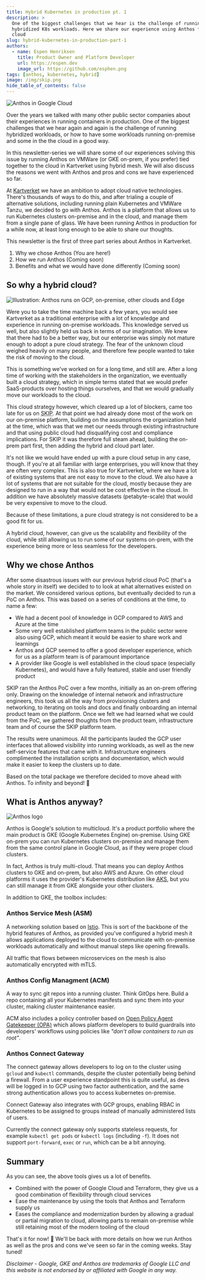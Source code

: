 ```yaml
---
title: Hybrid Kubernetes in production pt. 1
description: >
  One of the biggest challenges that we hear is the challenge of running
  hybridized K8s workloads. Here we share our experience using Anthos for hybrid
  cloud
slug: hybrid-kubernetes-in-production-part-1
authors:
  - name: Espen Henriksen
    title: Product Owner and Platform Developer
    url: https://espen.dev
    image_url: https://github.com/esphen.png
tags: [anthos, kubernetes, hybrid]
image: /img/skip.png
hide_table_of_contents: false
---
```


![Anthos in Google Cloud](img/anthos-1.png)

Over the years we talked with many other public sector companies about their
experiences in running containers in production. One of the biggest challenges
that we hear again and again is the challenge of running hybridized workloads,
or how to have some workloads running on-premise and some in the the cloud in a
good way. 

In this newsletter-series we will share some of our experiences solving this
issue by running Anthos on VMWare (or GKE on-prem, if you prefer) tied together
to the cloud in Kartverket using hybrid mesh. We will also discuss the reasons
we went with Anthos and pros and cons we have experienced so far.

<!--truncate-->

At [Kartverket](https://www.kartverket.no/en) we have an ambition to adopt cloud
native technologies. There's thousands of ways to do this, and after trialing a
couple of alternative solutions, including running plain Kubernetes and VMWare
Tanzu, we decided to go with Anthos. Anthos is a platform that allows us to run
Kubernetes clusters on-premise and in the cloud, and manage them from a single
pane of glass. We have been running Anthos in production for a while now, at
least long enough to be able to share our thoughts.

This newsletter is the first of three part series about Anthos in
Kartverket.

1. Why we chose Anthos (You are here!)
2. How we run Anthos (Coming soon)
3. Benefits and what we would have done differently (Coming soon)

## So why a hybrid cloud?

![Illustration: Anthos runs on GCP, on-premise, other clouds and Edge](img/anthos-3.png)

Were you to take the time machine back a few years, you would see Kartverket as a
traditional enterprise with a lot of knowledge and experience in running
on-premise workloads. This knowledge served us well, but also slightly held us
back in terms of our imagination. We knew that there had to be a better way,
but our enterprise was simply not mature enough to adopt a pure cloud strategy.
The fear of the unknown cloud weighed heavily on many people, and therefore few
people wanted to take the risk of moving to the cloud.

This is something we've worked on for a long time, and still are. After a
long time of working with the stakeholders in the organization, we eventually
built a cloud strategy, which in simple terms stated that we would prefer 
SaaS-products over hosting things ourselves, and that we would gradually move
our workloads to the cloud. 

This cloud strategy however, which cleared up a lot of blockers, came too late
for us on <abbr title="Statens Kartverk Infrastructure Platform">SKIP</abbr>. At
that point we had already done most of the work on our on-premise platform,
building on the assumptions the organization held at the time, which was that we
met our needs through existing infrastructure and that using public cloud had
disqualifying cost and compliance implications. For SKIP it was therefore full
steam ahead, building the on-prem part first, then adding the hybrid and cloud
part later.

It's not like we would have ended up with a pure cloud setup in any case,
though. If you're at all familiar with large enterprises, you will know that
they are often very complex. This is also true for Kartverket, where we have a
lot of existing systems that are not easy to move to the cloud. We also have a
lot of systems that are not suitable for the cloud, mostly because they are
designed to run in a way that would not be cost effective in the cloud. In
addition we have absolutely massive datasets (petabyte-scale) that would be very
expensive to move to the cloud.

Because of these limitations, a pure cloud strategy is not considered to be a
good fit for us.

A hybrid cloud, however, can give us the scalability and flexibility of the
cloud, while still allowing us to run some of our systems on-prem, with the
experience being more or less seamless for the developers.

## Why we chose Anthos

After some disastrous issues with our previous hybrid cloud PoC (that's a whole
story in itself) we decided to to look at what alternatives existed on the
market. We considered various options, but eventually decided to run a PoC on
Anthos. This was based on a series of conditions at the time, to name a few:

- We had a decent pool of knowledge in GCP compared to AWS and Azure at the time
- Some very well established platform teams in the public sector were also using
  GCP, which meant it would be easier to share work and learnings
- Anthos and GCP seemed to offer a good developer experience, which for us as a
  platform team is of paramount importance
- A provider like Google is well established in the cloud space (especially
  Kubernetes), and would have a fully featured, stable and user friendly product

SKIP ran the Anthos PoC over a few months, initially as an on-prem offering only.
Drawing on the knowledge of internal network and infrastructure engineers, this
took us all the way from provisioning clusters and networking, to iterating on
tools and docs and finally onboarding an internal product team on the platform.
Once we felt we had learned what we could from the PoC, we gathered thoughts
from the product team, infrastructure team and of course the SKIP platform team.

The results were unanimous. All the participants lauded the GCP user interfaces that
allowed visibility into running workloads, as well as the new self-service
features that came with it. Infrastructure engineers complimented the
installation scripts and documentation, which would make it easier to keep the
clusters up to date.

Based on the total package we therefore decided to move ahead with Anthos. To
infinity and beyond! 🚀

## What is Anthos anyway?

![Anthos logo](img/anthos-2.png)

Anthos is Google's solution to multicloud. It's a product portfolio where the
main product is GKE (Google Kubernetes Engine) on-premise. Using GKE on-prem
you can run Kubernetes clusters on-premise and manage them from the same
control plane in Google Cloud, as if they were proper cloud clusters.

In fact, Anthos is truly multi-cloud. That means you can deploy Anthos
clusters to GKE and on-prem, but also AWS and Azure. On other cloud platforms
it uses the provider's Kubernetes distribution like
[AKS](https://learn.microsoft.com/en-us/azure/aks/), but you can still manage it
from GKE alongside your other clusters.

In addition to GKE, the toolbox includes:

### Anthos Service Mesh (ASM)

A networking solution based on [Istio](http://istio.io). This is sort of the
backbone of the hybrid features of Anthos, as provided you've configured a
hybrid mesh it allows applications deployed to the cloud to communicate with
on-premise workloads automatically and without manual steps like opening
firewalls. 

All traffic that flows between microservices on the mesh is also automatically 
encrypted with mTLS.

### Anthos Config Managment (ACM)

A way to sync git repos into a running cluster. Think GitOps here. Build a repo
containing all your Kubernetes manifests and sync them into your cluster, making
cluster maintenance easier.

ACM also includes a policy controller based on [Open Policy Agent Gatekeeper
(OPA)](https://open-policy-agent.github.io/gatekeeper/website/) which allows
platform developers to build guardrails into developers' workflows using
policies like _"don't allow containers to run as root"_.

### Anthos Connect Gateway

The connect gateway allows developers to log on to the cluster using `gcloud`
and `kubectl` commands, despite the cluster potentially being behind a
firewall. From a user experience standpoint this is quite useful, as devs
will be logged in to GCP using two factor authentication, and the same strong
authentication allows you to access kubernetes on-premise.

Connect Gateway also integrates with GCP groups, enabling RBAC in Kubernetes
to be assigned to groups instead of manually administered lists of users.

Currently the connect gateway only supports stateless requests, for example
`kubectl get pods` or `kubectl logs` (including `-f`). It does not support
`port-forward`, `exec` or `run`, which can be a bit annoying.

## Summary

As you can see, the above tools gives us a lot of benefits.

- Combined with the power of Google Cloud and
Terraform, they give us a good combination of flexibility through cloud services
- Ease the maintenance by using the tools that Anthos and Terraform supply us
- Eases the compliance and modernization burden by allowing a gradual or
partial migration to cloud, allowing parts to remain on-premise while still
retaining most of the modern tooling of the cloud

That's it for now! 🙂 We'll be back with more details on how we run Anthos as
well as the pros and cons we've seen so far in the coming weeks. Stay tuned!

_Disclaimer - Google, GKE and Anthos are trademarks of Google LLC and this website is not
endorsed by or affiliated with Google in any way._